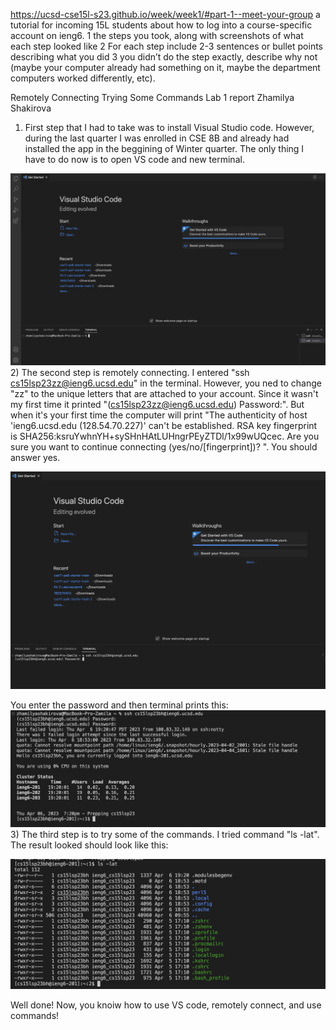 https://ucsd-cse15l-s23.github.io/week/week1/#part-1--meet-your-group 
a tutorial for incoming 15L students about how to log into a course-specific account on ieng6. 
1 the steps you took, along with screenshots of what each step looked like
2 For each step include 2-3 sentences or bullet points describing what you did
3 you didn’t do the step exactly, describe why not (maybe your computer already had something on it, maybe the department computers worked differently, etc).

Remotely Connecting
Trying Some Commands
       Lab 1 report Zhamilya Shakirova
1) First step that I had to take was to install Visual Studio code. However, during the last quarter I was enrolled in CSE 8B and already had installed the app in the beggining of Winter quarter. The only thing I have to do now is to open VS code and new terminal.

![Image](VS.png)
2)  The second step is remotely connecting. I entered "ssh cs15lsp23zz@ieng6.ucsd.edu" in the terminal. However, you ned to change "zz" to the unique letters that are attached to your account. Since it wasn't my first time it printed "(cs15lsp23zz@ieng6.ucsd.edu) Password:". But when it's your first time the computer will print "The authenticity of host 'ieng6.ucsd.edu (128.54.70.227)' can't be established. RSA key fingerprint is SHA256:ksruYwhnYH+sySHnHAtLUHngrPEyZTDl/1x99wUQcec. Are you sure you want to continue connecting (yes/no/[fingerprint])? ". You should answer yes.
  
![Image](VS2.png)

You enter the password and then terminal prints this:
![Image](VS3.png)
3) The third step is to try some of the commands. I tried command "ls -lat". The result looked should look like this:

![Image](VS4.png)

Well done! Now, you knoiw how to use VS code, remotely connect, and use commands!
